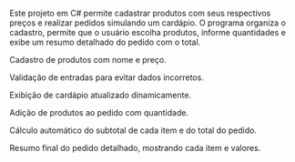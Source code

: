 Este projeto em C# permite cadastrar produtos com seus respectivos preços e realizar pedidos simulando um cardápio.
O programa organiza o cadastro, permite que o usuário escolha produtos, informe quantidades e exibe um resumo detalhado do pedido com o total.

Cadastro de produtos com nome e preço.

Validação de entradas para evitar dados incorretos.

Exibição de cardápio atualizado dinamicamente.

Adição de produtos ao pedido com quantidade.

Cálculo automático do subtotal de cada item e do total do pedido.

Resumo final do pedido detalhado, mostrando cada item e valores.
